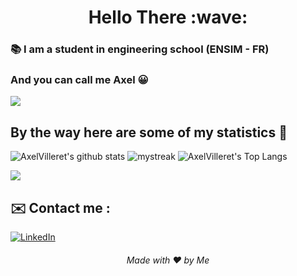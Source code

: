 <h1 align="center">Hello There :wave:</h1>

### :books: I am a student in engineering school (ENSIM - FR)

### And you can call me Axel :grinning:

<img src="https://user-images.githubusercontent.com/73097560/115834477-dbab4500-a447-11eb-908a-139a6edaec5c.gif">

## By the way here are some of my statistics 🚀

![AxelVilleret's github stats](https://github-readme-stats.vercel.app/api?username=AxelVilleret&show_icons=true&theme=tokyonight)
<img src="https://github-readme-streak-stats.herokuapp.com/?user=AxelVilleret&theme=tokyonight" alt="mystreak"/>
![AxelVilleret's Top Langs](https://github-readme-stats.vercel.app/api/top-langs/?username=AxelVilleret&theme=tokyonight&layout=compact)

<img src="https://user-images.githubusercontent.com/73097560/115834477-dbab4500-a447-11eb-908a-139a6edaec5c.gif">

## :envelope: Contact me : 
<a href="https://www.linkedin.com/in/axel-villeret/" target="_blank"><img alt="LinkedIn" src="https://img.shields.io/badge/linkedin-%230077B5.svg?&style=for-the-badge&logo=linkedin&logoColor=white" /></a>

<h6 align="center">Made with ❤️ by Me</h6>
